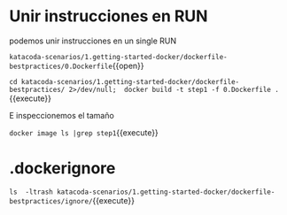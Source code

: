 # Unir instrucciones en RUN

podemos unir instrucciones en un single RUN

`katacoda-scenarios/1.getting-started-docker/dockerfile-bestpractices/0.Dockerfile`{{open}}



`cd katacoda-scenarios/1.getting-started-docker/dockerfile-bestpractices/ 2>/dev/null;  docker build -t step1 -f 0.Dockerfile .`{{execute}}

E inspeccionemos el tamaño

`docker image ls |grep step1`{{execute}}

# .dockerignore

`ls  -ltrash katacoda-scenarios/1.getting-started-docker/dockerfile-bestpractices/ignore/`{{execute}}